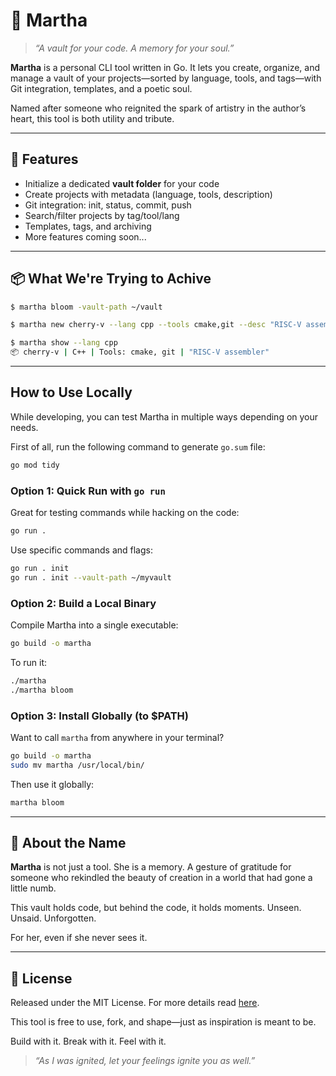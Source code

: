 # 🖤 Martha

> _“A vault for your code. A memory for your soul.”_

**Martha** is a personal CLI tool written in Go.
It lets you create, organize, and manage a vault of your projects—sorted by language, tools, and tags—with Git integration, templates, and a poetic soul.

Named after someone who reignited the spark of artistry in the author’s heart, this tool is both utility and tribute.

---

## 🌿 Features

- Initialize a dedicated **vault folder** for your code
- Create projects with metadata (language, tools, description)
- Git integration: init, status, commit, push
- Search/filter projects by tag/tool/lang
- Templates, tags, and archiving
- More features coming soon...

---

## 📦 What We're Trying to Achive

```bash
$ martha bloom -vault-path ~/vault

$ martha new cherry-v --lang cpp --tools cmake,git --desc "RISC-V assembler"

$ martha show --lang cpp
📦 cherry-v | C++ | Tools: cmake, git | "RISC-V assembler"
```

---

## How to Use Locally
While developing, you can test Martha in multiple ways depending on your needs.

First of all, run the following command to generate `go.sum` file:
```bash
go mod tidy
```

### Option 1: Quick Run with `go run`
Great for testing commands while hacking on the code:

```bash
go run .
```

Use specific commands and flags:

```bash
go run . init
go run . init --vault-path ~/myvault
```

### Option 2: Build a Local Binary
Compile Martha into a single executable:

```bash
go build -o martha
```

To run it:

```bash
./martha
./martha bloom
```

### Option 3: Install Globally (to $PATH)
Want to call `martha` from anywhere in your terminal?

```bash
go build -o martha
sudo mv martha /usr/local/bin/
```

Then use it globally:

```bash
martha bloom
```

---

## 💬 About the Name
**Martha** is not just a tool. She is a memory.
A gesture of gratitude for someone who rekindled the beauty of creation in a world that had gone a little numb.

This vault holds code, but behind the code, it holds moments.
Unseen. Unsaid. Unforgotten.

For her, even if she never sees it.

---

## 🔮 License

Released under the MIT License. For more details read [here](./LICENSE).

This tool is free to use, fork, and shape—just as inspiration is meant to be.

Build with it. Break with it. Feel with it.

> _“As I was ignited, let your feelings ignite you as well.”_
